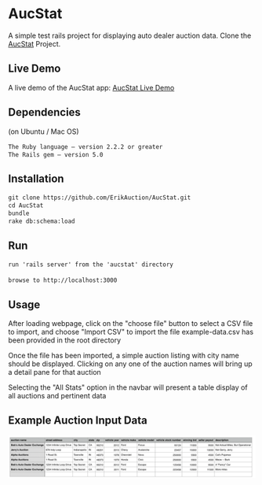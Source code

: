 # AucStat

A simple test rails project for displaying auto dealer auction data.
 Clone the [AucStat](https://github.com/ErikAuction/AucStat) Project.

## Live Demo
  A live demo of the AucStat app:  [AucStat Live Demo](https://aucstat.herokuapp.com/)

## Dependencies

(on Ubuntu / Mac OS)
```
The Ruby language – version 2.2.2 or greater 
The Rails gem – version 5.0
```

## Installation

```
git clone https://github.com/ErikAuction/AucStat.git
cd AucStat
bundle
rake db:schema:load
```

## Run

```
run 'rails server' from the 'aucstat' directory 

browse to http://localhost:3000
```

## Usage
  After loading webpage, click on the "choose file" button to select a CSV file to import, and choose "Import CSV" to import the file
  example-data.csv has been provided in the root directory 
  
  Once the file has been imported, a simple auction listing with city name should be displayed.
  Clicking on any one of the auction names will bring up a detail pane for that auction 

  Selecting the "All Stats" option in the navbar will present a table display of all auctions and pertinent data 


## Example Auction Input Data
![example auction input data](/example.png "Example Auction Input Data")

